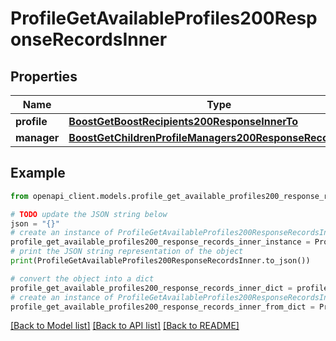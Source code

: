 # ProfileGetAvailableProfiles200ResponseRecordsInner


## Properties

Name | Type | Description | Notes
------------ | ------------- | ------------- | -------------
**profile** | [**BoostGetBoostRecipients200ResponseInnerTo**](BoostGetBoostRecipients200ResponseInnerTo.md) |  | 
**manager** | [**BoostGetChildrenProfileManagers200ResponseRecordsInner**](BoostGetChildrenProfileManagers200ResponseRecordsInner.md) |  | [optional] 

## Example

```python
from openapi_client.models.profile_get_available_profiles200_response_records_inner import ProfileGetAvailableProfiles200ResponseRecordsInner

# TODO update the JSON string below
json = "{}"
# create an instance of ProfileGetAvailableProfiles200ResponseRecordsInner from a JSON string
profile_get_available_profiles200_response_records_inner_instance = ProfileGetAvailableProfiles200ResponseRecordsInner.from_json(json)
# print the JSON string representation of the object
print(ProfileGetAvailableProfiles200ResponseRecordsInner.to_json())

# convert the object into a dict
profile_get_available_profiles200_response_records_inner_dict = profile_get_available_profiles200_response_records_inner_instance.to_dict()
# create an instance of ProfileGetAvailableProfiles200ResponseRecordsInner from a dict
profile_get_available_profiles200_response_records_inner_from_dict = ProfileGetAvailableProfiles200ResponseRecordsInner.from_dict(profile_get_available_profiles200_response_records_inner_dict)
```
[[Back to Model list]](../README.md#documentation-for-models) [[Back to API list]](../README.md#documentation-for-api-endpoints) [[Back to README]](../README.md)


